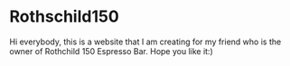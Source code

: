 # Rothschild150
Hi everybody, this is a website that I am creating for my friend who is the owner of Rothchild 150 Espresso Bar. Hope you like it:)
